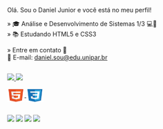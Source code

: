 Olá. Sou o Daniel Junior e você está no meu perfil!

» 🎓 Análise e Desenvolvimento de Sistemas 1/3 💻🖤<br>
» 📚 Estudando HTML5 e CSS3

» Entre em contato 📌 <br>
 📩 E-mail: daniel.sou@edu.unipar.br
 
 ##
 
<div>
  <a href="https://github.com/danieljrs">
  <img height="150em" src="https://github-readme-stats.vercel.app/api?username=danieljrs&show_icons=true&theme=react&include_all_commits=true&count_private=true"/>
  <img height="150em" src="https://github-readme-stats.vercel.app/api/top-langs/?username=danieljrs&layout=compact&langs_count=7&theme=react"/>
</div>
<div style="display: inline_block"><br>
  <img align="center" alt="Daniel-HTML" height="30" width="40" src="https://raw.githubusercontent.com/devicons/devicon/master/icons/html5/html5-original.svg">
  <img align="center" alt="Daniel-CSS" height="30" width="40" src="https://raw.githubusercontent.com/devicons/devicon/master/icons/css3/css3-original.svg">
</div>
  
##
  
<div>
    <a href="https://api.whatsapp.com/send?phone=5544984350071" target="_blank"><img src="https://img.shields.io/badge/WhatsApp-25D366?style=for-the-badge&logo=whatsapp&logoColor=white" target="_blank"></a>
  <a href="https://instagram.com/danjrs_" target="_blank"><img src="https://img.shields.io/badge/-Instagram-%23E4405F?style=for-the-badge&logo=instagram&logoColor=white" target="_blank"></a>
 	<a href="https://www.facebook.com/d4niel.jr/" target="_blank"><img src="https://img.shields.io/badge/Facebook-1877F2?style=for-the-badge&logo=facebook&logoColor=white" target="_blank"></a>
  <a href="https://www.linkedin.com/in/daniel-junior-990944200/" target="_blank"><img src="https://img.shields.io/badge/LinkedIn-0077B5?style=for-the-badge&logo=linkedin&logoColor=white" target="_blank"></a> 
</div>
